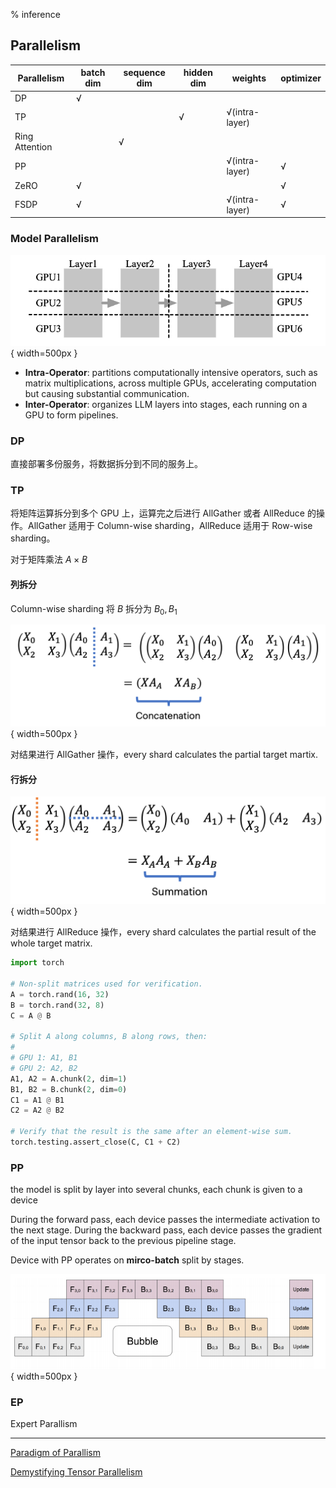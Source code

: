 % inference

## Parallelism

| Parallelism    | batch dim | sequence dim | hidden dim | weights        | optimizer |
|----------------|-----------|--------------|------------|----------------|-----------|
| DP             | √         |              |            |                |           |
| TP             |           |              | √          | √(intra-layer) |           |
| Ring Attention |           | √            |            |                |           |
| PP             |           |              |            | √(intra-layer) | √         |
| ZeRO           | √         |              |            |                | √         |
| FSDP           | √         |              |            | √(intra-layer) | √         |


### Model Parallelism

![intra vs inter model parallelism](../../../docs/WikiImage/image_2025-01-09-17-22-43.png){ width=500px }

- __Intra-Operator__: partitions computationally intensive operators, such as matrix multiplications, across multiple GPUs, accelerating computation but causing substantial communication.
- __Inter-Operator__: organizes LLM layers into stages, each running on a GPU to form pipelines. 

### DP

直接部署多份服务，将数据拆分到不同的服务上。

### TP

将矩阵运算拆分到多个 GPU 上，运算完之后进行 AllGather 或者 AllReduce 的操作。AllGather 适用于 Column-wise sharding，AllReduce 适用于 Row-wise sharding。

对于矩阵乘法 $A \times B$

#### 列拆分

Column-wise sharding 将 $B$ 拆分为 $B_{0}, B_{1}$

![Column-wise sharding](../../../docs/WikiImage/image_2025-02-07-16-02-02.png){ width=500px }

对结果进行 AllGather 操作，every shard calculates the partial target martix.

#### 行拆分

![Row-wise sharding](../../../docs/WikiImage/image_2025-02-07-16-02-31.png){ width=500px }

对结果进行 AllReduce 操作，every shard calculates the partial result of the whole target matrix.

```python
import torch
 
# Non-split matrices used for verification.
A = torch.rand(16, 32)
B = torch.rand(32, 8)
C = A @ B
 
# Split A along columns, B along rows, then:
#
# GPU 1: A1, B1
# GPU 2: A2, B2
A1, A2 = A.chunk(2, dim=1)
B1, B2 = B.chunk(2, dim=0)
C1 = A1 @ B1
C2 = A2 @ B2
 
# Verify that the result is the same after an element-wise sum.
torch.testing.assert_close(C, C1 + C2)
```

### PP

the model is split by layer into several chunks, each chunk is given to a device

During the forward pass, each device passes the intermediate activation to the next stage. During the backward pass, each device passes the gradient of the input tensor back to the previous pipeline stage.

Device with PP operates on __mirco-batch__ split by stages.

![gpipe](../../../docs/WikiImage/image_2025-01-07-16-28-01.png){ width=500px }

### EP

Expert Parallism

------

[Paradigm of Parallism](https://colossalai.org/docs/concepts/paradigms_of_parallelism/)

[Demystifying Tensor Parallelism](https://robotchinwag.com/posts/demystifying-tensor-parallelism/)
